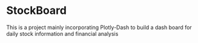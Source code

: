 # StockBoard
This is a project mainly incorporating Plotly-Dash to build a dash board for daily stock information and financial analysis
